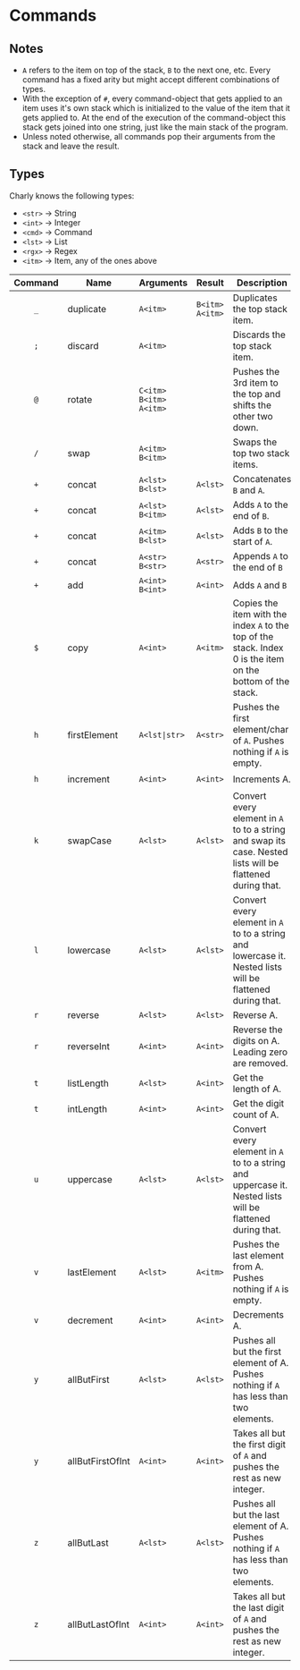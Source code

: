 # Commands

## Notes
* `A` refers to the item on top of the stack, `B` to the next one, etc. Every command has a fixed arity but might accept different combinations of types.
* With the exception of `#`, every command-object that gets applied to an item uses it's own stack which is initialized to the value of the item that it gets applied to. At the end of the execution of the command-object this stack gets joined into one string, just like the main stack of the program.
* Unless noted otherwise, all commands pop their arguments from the stack and leave the result.

## Types
Charly knows the following types:
* `<str>` -> String
* `<int>` -> Integer
* `<cmd>` -> Command
* `<lst>` -> List
* `<rgx>` -> Regex
* `<itm>` -> Item, any of  the ones above

Command | Name | Arguments | Result | Description | Implemented
:-----: | ---- | --------- | ------ | ----------- | ------------
`_` | duplicate | `A<itm>` | `B<itm> A<itm>` | Duplicates the top stack item. | :heavy_check_mark:
`;` | discard | `A<itm>` | ` ` | Discards the top stack item. | :heavy_check_mark:
`@` | rotate | `C<itm> B<itm> A<itm>` | ` ` | Pushes the 3rd item to the top and shifts the other two down. | :x:
`/` | swap | `A<itm> B<itm>` | ` ` | Swaps the top two stack items. | :x:
`+` | concat | `A<lst> B<lst>` | `A<lst>` | Concatenates `B` and `A`. | :x:
`+` | concat | `A<lst> B<itm>` | `A<lst>` | Adds `A` to the end of `B`. | :x:
`+` | concat | `A<itm> B<lst>` | `A<lst>` | Adds `B` to the start of `A`. | :x:
`+` | concat | `A<str> B<str>` | `A<str>` | Appends `A` to the end of `B` | :heavy_check_mark:
`+` | add | `A<int> B<int>` | `A<int>` | Adds `A` and `B` | :heavy_check_mark:
`$` | copy | `A<int>` | `A<itm>` | Copies the item with the index `A` to the top of the stack. Index 0 is the item on the bottom of the stack. | :x:
`h` | firstElement | `A<lst\|str>` | `A<str>` | Pushes the first element/char of `A`. Pushes nothing if `A` is empty. | :x:
`h` | increment | `A<int>` | `A<int>` | Increments A. | :heavy_check_mark:
`k` | swapCase | `A<lst>` | `A<lst>` | Convert every element in `A` to to a string and swap its case. Nested lists will be flattened during that. | :x:
`l` | lowercase | `A<lst>` | `A<lst>` | Convert every element in `A` to to a string and lowercase it. Nested lists will be flattened during that. | :x:
`r` | reverse | `A<lst>` | `A<lst>` | Reverse A. | :x:
`r` | reverseInt | `A<int>` | `A<int>` | Reverse the digits on A. Leading zero are removed. | :x:
`t` | listLength | `A<lst>` | `A<int>` | Get the length of A. | :x:
`t` | intLength | `A<int>` | `A<int>` | Get the digit count of A. | :x:
`u` | uppercase | `A<lst>` | `A<lst>` | Convert every element in `A` to to a string and uppercase it. Nested lists will be flattened during that. | :x:
`v` | lastElement | `A<lst>` | `A<itm>` | Pushes the last element from A. Pushes nothing if `A` is empty. | :x:
`v` | decrement | `A<int>` | `A<int>` | Decrements A. | :x:
`y` | allButFirst | `A<lst>` | `A<lst>` | Pushes all but the first element of A. Pushes nothing if `A` has less than two elements. | :x:
`y` | allButFirstOfInt | `A<int>` | `A<int>` | Takes all but the first digit of `A` and pushes the rest as new integer. | :x:
`z` | allButLast | `A<lst>` | `A<lst>` | Pushes all but the last element of A. Pushes nothing if `A` has less than two elements. | :x:
`z` | allButLastOfInt | `A<int>` | `A<int>` | Takes all but the last digit of `A` and pushes the rest as new integer. | :x:
